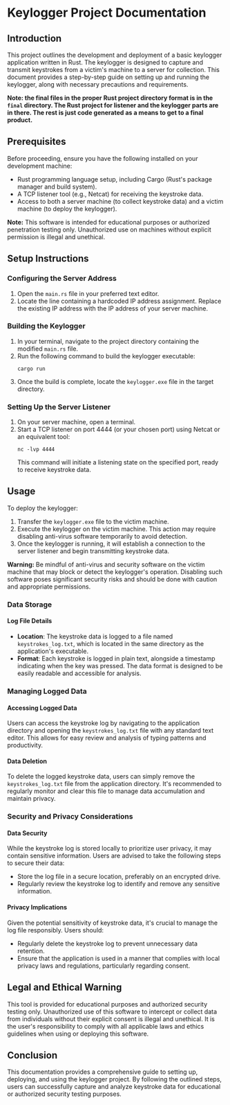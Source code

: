 # Keylogger Project Documentation

## Introduction

This project outlines the development and deployment of a basic keylogger application written in Rust. The keylogger is designed to capture and transmit keystrokes from a victim's machine to a server for collection. This document provides a step-by-step guide on setting up and running the keylogger, along with necessary precautions and requirements.

**Note: the final files in the proper Rust project directory format is in the `final` directory. The Rust project for listener and the keylogger parts are in there. The rest is just code generated as a means to get to a final product.**

## Prerequisites

Before proceeding, ensure you have the following installed on your development machine:

- Rust programming language setup, including Cargo (Rust's package manager and build system).
- A TCP listener tool (e.g., Netcat) for receiving the keystroke data.
- Access to both a server machine (to collect keystroke data) and a victim machine (to deploy the keylogger).

**Note:** This software is intended for educational purposes or authorized penetration testing only. Unauthorized use on machines without explicit permission is illegal and unethical.

## Setup Instructions

### Configuring the Server Address

1. Open the `main.rs` file in your preferred text editor.
2. Locate the line containing a hardcoded IP address assignment. Replace the existing IP address with the IP address of your server machine.

### Building the Keylogger

1. In your terminal, navigate to the project directory containing the modified `main.rs` file.
2. Run the following command to build the keylogger executable:
   ```shell
   cargo run
   ```
3. Once the build is complete, locate the `keylogger.exe` file in the target directory.

### Setting Up the Server Listener

1. On your server machine, open a terminal.
2. Start a TCP listener on port 4444 (or your chosen port) using Netcat or an equivalent tool:
   ```shell
   nc -lvp 4444
   ```
   This command will initiate a listening state on the specified port, ready to receive keystroke data.

## Usage

To deploy the keylogger:

1. Transfer the `keylogger.exe` file to the victim machine.
2. Execute the keylogger on the victim machine. This action may require disabling anti-virus software temporarily to avoid detection.
3. Once the keylogger is running, it will establish a connection to the server listener and begin transmitting keystroke data.

**Warning:** Be mindful of anti-virus and security software on the victim machine that may block or detect the keylogger's operation. Disabling such software poses significant security risks and should be done with caution and appropriate permissions.


### Data Storage

#### Log File Details

- **Location**: The keystroke data is logged to a file named `keystrokes_log.txt`, which is located in the same directory as the application's executable.
- **Format**: Each keystroke is logged in plain text, alongside a timestamp indicating when the key was pressed. The data format is designed to be easily readable and accessible for analysis.

### Managing Logged Data

#### Accessing Logged Data

Users can access the keystroke log by navigating to the application directory and opening the `keystrokes_log.txt` file with any standard text editor. This allows for easy review and analysis of typing patterns and productivity.

#### Data Deletion

To delete the logged keystroke data, users can simply remove the `keystrokes_log.txt` file from the application directory. It's recommended to regularly monitor and clear this file to manage data accumulation and maintain privacy.

### Security and Privacy Considerations

#### Data Security

While the keystroke log is stored locally to prioritize user privacy, it may contain sensitive information. Users are advised to take the following steps to secure their data:

- Store the log file in a secure location, preferably on an encrypted drive.
- Regularly review the keystroke log to identify and remove any sensitive information.

#### Privacy Implications

Given the potential sensitivity of keystroke data, it's crucial to manage the log file responsibly. Users should:

- Regularly delete the keystroke log to prevent unnecessary data retention.
- Ensure that the application is used in a manner that complies with local privacy laws and regulations, particularly regarding consent.


## Legal and Ethical Warning

This tool is provided for educational purposes and authorized security testing only. Unauthorized use of this software to intercept or collect data from individuals without their explicit consent is illegal and unethical. It is the user's responsibility to comply with all applicable laws and ethics guidelines when using or deploying this software.

## Conclusion

This documentation provides a comprehensive guide to setting up, deploying, and using the keylogger project. By following the outlined steps, users can successfully capture and analyze keystroke data for educational or authorized security testing purposes.
